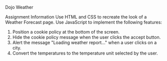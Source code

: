 Dojo Weather

Assignment Information
Use HTML and CSS to recreate the look of a Weather Forecast page.  Use JavaScript to implement the following features:
1) Position a cookie policy at the bottom of the screen.
2) Hide the cookie policy message when the user clicks the accept button.
3) Alert the message "Loading weather report..." when a user clicks on a city.
4) Convert the temperatures to the temperature unit selected by the user.